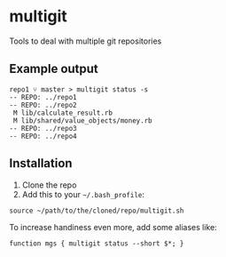 # multigit
Tools to deal with multiple git repositories

## Example output

```
repo1 ⑂ master > multigit status -s
-- REPO: ../repo1
-- REPO: ../repo2
 M lib/calculate_result.rb
 M lib/shared/value_objects/money.rb
-- REPO: ../repo3
-- REPO: ../repo4
```

## Installation

1. Clone the repo
2. Add this to your `~/.bash_profile`:
```
source ~/path/to/the/cloned/repo/multigit.sh
```

To increase handiness even more, add some aliases like:
```
function mgs { multigit status --short $*; }
```
